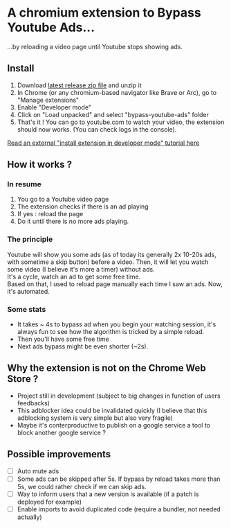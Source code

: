 # A chromium extension to Bypass Youtube Ads...

...by reloading a video page until Youtube stops showing ads.

## Install

1. Download [latest release zip file](https://github.com/arthaud-proust-rd/bypass-youtube-ads/releases/latest/download/bypass-youtube-ads.zip) and unzip it
2. In Chrome (or any chromium-based navigator like Brave or Arc), go to "Manage extensions"
3. Enable "Developer mode"
4. Click on "Load unpacked" and select "bypass-youtube-ads" folder
5. That's it ! You can go to youtube.com to watch your video, the extension should now works. (You can check logs in the console).

[Read an external "install extension in developer mode" tutorial here](https://bashvlas.com/blog/install-chrome-extension-in-developer-mode/)

## How it works ?

### In resume

1. You go to a Youtube video page
2. The extension checks if there is an ad playing
3. If yes : reload the page
4. Do it until there is no more ads playing.

### The principle

Youtube will show you some ads (as of today its generally 2x 10-20s ads, with sometime a skip button) before a video. Then, it will let you watch some video (I believe it's more a timer) without ads.  
It's a cycle, watch an ad to get some free time.  
Based on that, I used to reload page manually each time I saw an ads. Now, it's automated.

### Some stats

- It takes ~ 4s to bypass ad when you begin your watching session, it's always fun to see how the algorithm is tricked by a simple reload.
- Then you'll have some free time
- Next ads bypass might be even shorter (~2s).

## Why the extension is not on the Chrome Web Store ?

- Project still in development (subject to big changes in function of users feedbacks)
- This adblocker idea could be invalidated quickly (I believe that this adblocking system is very simple but also very fragile)
- Maybe it's conterproductive to publish on a google service a tool to block another google service ?

## Possible improvements

- [ ] Auto mute ads
- [ ] Some ads can be skipped after 5s. If bypass by reload takes more than 5s, we could rather check if we can skip ads.
- [ ] Way to inform users that a new version is available (if a patch is deployed for example)
- [ ] Enable imports to avoid duplicated code (require a bundler, not needed actually)
